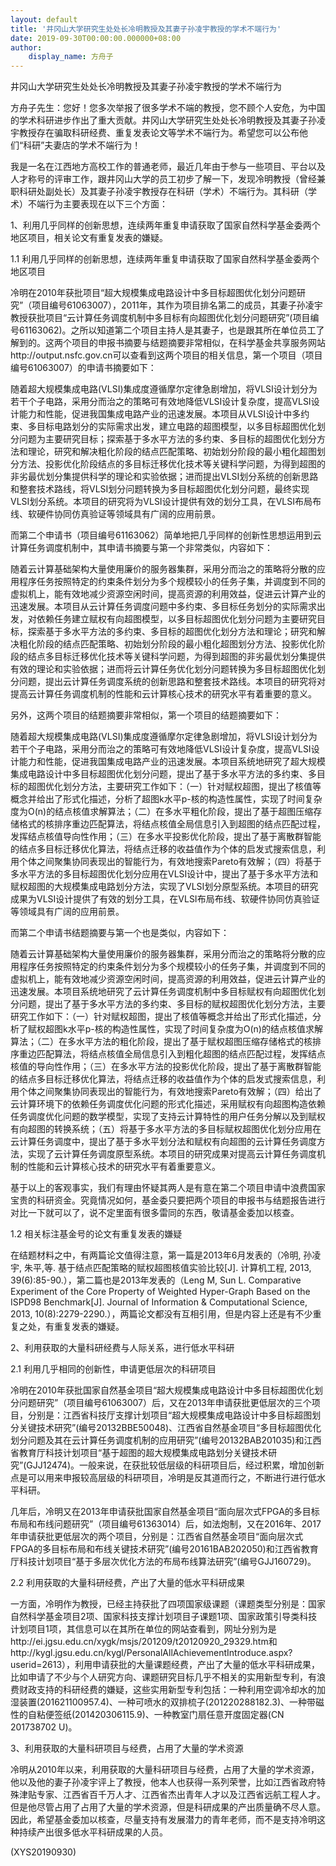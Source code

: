 ```yaml
---
layout: default
title: '井冈山大学研究生处处长冷明教授及其妻子孙凌宇教授的学术不端行为'
date: 2019-09-30T00:00:00.000000+08:00
author:
    display_name: 方舟子
---
```


井冈山大学研究生处处长冷明教授及其妻子孙凌宇教授的学术不端行为

方舟子先生：您好！您多次举报了很多学术不端的教授，您不顾个人安危，为中国的学术科研进步作出了重大贡献。井冈山大学研究生处处长冷明教授及其妻子孙凌宇教授存在骗取科研经费、重复发表论文等学术不端行为。希望您可以公布他们“科研”夫妻店的学术不端行为！

我是一名在江西地方高校工作的普通老师，最近几年由于参与一些项目、平台以及人才称号的评审工作，跟井冈山大学的员工初步了解一下，发现冷明教授（曾经兼职科研处副处长）及其妻子孙凌宇教授存在科研（学术）不端行为。其科研（学术）不端行为主要表现在以下三个方面：

1、利用几乎同样的创新思想，连续两年重复申请获取了国家自然科学基金委两个地区项目，相关论文有重复发表的嫌疑。

1.1 利用几乎同样的创新思想，连续两年重复申请获取了国家自然科学基金委两个地区项目

冷明在2010年获批项目“超大规模集成电路设计中多目标超图优化划分问题研究”（项目编号61063007），2011年，其作为项目排名第二的成员，其妻子孙凌宇教授获批项目“云计算任务调度机制中多目标有向超图优化划分问题研究”(项目编号61163062)。之所以知道第二个项目主持人是其妻子，也是跟其所在单位员工了解到的。这两个项目的申报书摘要与结题摘要非常相似，在科学基金共享服务网站http://output.nsfc.gov.cn可以查看到这两个项目的相关信息，第一个项目（项目编号61063007）的申请书摘要如下：

随着超大规模集成电路(VLSI)集成度遵循摩尔定律急剧增加，将VLSI设计划分为若干个子电路，采用分而治之的策略可有效地降低VLSI设计复杂度，提高VLSI设计能力和性能，促进我国集成电路产业的迅速发展。本项目从VLSI设计中多约束、多目标电路划分的实际需求出发，建立电路的超图模型，以多目标超图优化划分问题为主要研究目标；探索基于多水平方法的多约束、多目标的超图优化划分方法和理论，研究和解决粗化阶段的结点匹配策略、初始划分阶段的最小粗化超图划分方法、投影优化阶段结点的多目标迁移优化技术等关键科学问题，为得到超图的非劣最优划分集提供科学的理论和实验依据；进而提出VLSI划分系统的创新思路和整套技术路线，将VLSI划分问题转换为多目标超图优化划分问题，最终实现VLSI划分系统。本项目的研究将为VLSI设计提供有效的划分工具，在VLSI布局布线、软硬件协同仿真验证等领域具有广阔的应用前景。

而第二个申请书（项目编号61163062）简单地把几乎同样的创新性思想运用到云计算任务调度机制中，其申请书摘要与第一个非常类似，内容如下：

随着云计算基础架构大量使用廉价的服务器集群，采用分而治之的策略将分散的应用程序任务按照特定的约束条件划分为多个规模较小的任务子集，并调度到不同的虚拟机上，能有效地减少资源空闲时间，提高资源的利用效益，促进云计算产业的迅速发展。本项目从云计算任务调度问题中多约束、多目标任务划分的实际需求出发，对依赖任务建立赋权有向超图模型，以多目标超图优化划分问题为主要研究目标，探索基于多水平方法的多约束、多目标的超图优化划分方法和理论；研究和解决粗化阶段的结点匹配策略、初始划分阶段的最小粗化超图划分方法、投影优化阶段的结点多目标迁移优化技术等关键科学问题，为得到超图的非劣最优划分集提供有效的理论和实验依据；进而将云计算任务优化划分问题转换为多目标超图优化划分问题，提出云计算任务调度系统的创新思路和整套技术路线。本项目的研究将对提高云计算任务调度机制的性能和云计算核心技术的研究水平有着重要的意义。

另外，这两个项目的结题摘要非常相似，第一个项目的结题摘要如下：

随着超大规模集成电路(VLSI)集成度遵循摩尔定律急剧增加，将VLSI设计划分为若干个子电路，采用分而治之的策略可有效地降低VLSI设计复杂度，提高VLSI设计能力和性能，促进我国集成电路产业的迅速发展。本项目系统地研究了超大规模集成电路设计中多目标超图优化划分问题，提出了基于多水平方法的多约束、多目标的超图优化划分方法，主要研究工作如下：（一）针对赋权超图，提出了核值等概念并给出了形式化描述，分析了超图k水平p-核的构造性属性，实现了时间复杂度为O(n)的结点核值求解算法；（二）在多水平粗化阶段，提出了基于超图压缩存储格式的核排序重边匹配算法，将结点核值全局信息引入到超图的结点匹配过程，发挥结点核值导向性作用；（三）在多水平投影优化阶段，提出了基于离散群智能的结点多目标迁移优化算法，将结点迁移的收益值作为个体的启发式搜索信息，利用个体之间聚集协同表现出的智能行为，有效地搜索Pareto有效解；（四）将基于多水平方法的多目标超图优化划分应用在VLSI设计中，提出了基于多水平方法和赋权超图的大规模集成电路划分方法，实现了VLSI划分原型系统。本项目的研究成果为VLSI设计提供了有效的划分工具，在VLSI布局布线、软硬件协同仿真验证等领域具有广阔的应用前景。

而第二个申请书结题摘要与第一个也是类似，内容如下：

随着云计算基础架构大量使用廉价的服务器集群，采用分而治之的策略将分散的应用程序任务按照特定的约束条件划分为多个规模较小的任务子集，并调度到不同的虚拟机上，能有效地减少资源空闲时间，提高资源的利用效益，促进云计算产业的迅速发展。本项目系统地研究了云计算任务调度机制中多目标赋权有向超图优化划分问题，提出了基于多水平方法的多约束、多目标的赋权超图优化划分方法，主要研究工作如下：（一）针对赋权超图，提出了核值等概念并给出了形式化描述，分析了赋权超图k水平p-核的构造性属性，实现了时间复杂度为O(n)的结点核值求解算法；（二）在多水平方法的粗化阶段，提出了基于赋权超图压缩存储格式的核排序重边匹配算法，将结点核值全局信息引入到粗化超图的结点匹配过程，发挥结点核值的导向性作用；（三）在多水平方法的投影优化阶段，提出了基于离散群智能的结点多目标迁移优化算法，将结点迁移的收益值作为个体的启发式搜索信息，利用个体之间聚集协同表现出的智能行为，有效地搜索Pareto有效解；（四）给出了云计算环境下的依赖任务调度优化问题的形式化描述，采用赋权有向超图构造依赖任务调度优化问题的数学模型，实现了支持云计算特性的用户任务分解以及到赋权有向超图的转换系统；（五）将基于多水平方法的多目标赋权超图优化划分应用在云计算任务调度中，提出了基于多水平划分法和赋权有向超图的云计算任务调度方法，实现了云计算任务调度原型系统。本项目的研究成果对提高云计算任务调度机制的性能和云计算核心技术的研究水平有着重要意义。

基于以上的客观事实，我们有理由怀疑其两人是有意在第二个项目申请中浪费国家宝贵的科研资金。究竟情况如何，基金委只要把两个项目的申报书与结题报告进行对比一下就可以了，说不定里面有很多雷同的东西，敬请基金委加以核查。

1.2 相关标注基金号的论文有重复发表的嫌疑

在结题材料之中，有两篇论文值得注意，第一篇是2013年6月发表的（冷明, 孙凌宇, 朱平,等. 基于结点匹配策略的赋权超图核值实验比较[J]. 计算机工程, 2013, 39(6):85-90.），第二篇也是2013年发表的（Leng M, Sun L. Comparative Experiment of the Core Property of Weighted Hyper-Graph Based on the ISPD98 Benchmark[J]. Journal of Information & Computational Science, 2013, 10(8):2279-2290.），两篇论文都没有互相引用，但是内容上还是有不少重复之处，有重复发表的嫌疑。

2、利用获取的大量科研经费与人际关系，进行低水平科研

2.1 利用几乎相同的创新性，申请更低层次的科研项目

冷明在2010年获批国家自然基金项目“超大规模集成电路设计中多目标超图优化划分问题研究”（项目编号61063007）后，又在2013年申请获批更低层次的三个项目，分别是：江西省科技厅支撑计划项目“超大规模集成电路设计中多目标超图划分关键技术研究”(编号20132BBE50048)、江西省自然基金项目“多目标超图优化划分问题及其在云计算任务调度机制的应用研究”(编号20132BAB201035)和江西省教育厅科技计划项目“基于超图的超大规模集成电路划分关键技术研究”(GJJ12474)。一般来说，在获批较低层级的科研项目后，经过积累，增加创新点是可以用来申报较高层级的科研项目，冷明是反其道而行之，不断进行进行低水平科研。

几年后，冷明又在2013年申请获批国家自然基金项目“面向层次式FPGA的多目标布局和布线问题研究”（项目编号61363014）后，如法炮制，又在2016年、2017年申请获批更低层次的两个项目，分别是：江西省自然基金项目“面向层次式FPGA的多目标布局和布线关键技术研究”(编号20161BAB202050)和江西省教育厅科技计划项目“基于多层次优化方法的布局布线算法研究”(编号GJJ160729)。

2.2  利用获取的大量科研经费，产出了大量的低水平科研成果

一方面，冷明作为教授，已经主持获批了四项国家级课题（课题类型分别是：国家自然科学基金项目2项、国家科技支撑计划项目子课题1项、国家政策引导类科技计划项目1项，其信息可以在其所在单位的网站查看到，网址分别为是http://ei.jgsu.edu.cn/xygk/msjs/201209/t20120920_29329.htm和http://kygl.jgsu.edu.cn/kygl/PersonalAllAchievementIntroduce.aspx?userid=2613），利用申请获批的大量课题经费，产出了大量的低水平科研成果，比如申请了不少与个人研究方向、课题研究目标几乎不相关的实用新型专利，有浪费财政支持的科研经费的嫌疑，这些实用新型专利包括：一种利用空调冷却水的加湿装置(201621100957.4)、一种可喷水的双排梳子(201220288182.3)、一种带磁性的自粘便签纸(201420306115.9)、一种教室门扇任意开度固定器(CN 201738702 U)。

3、利用获取的大量科研项目与经费，占用了大量的学术资源

冷明从2010年以来，利用获取的大量科研项目与经费，占用了大量的学术资源，他以及他的妻子孙凌宇评上了教授，他本人也获得一系列荣誉，比如江西省政府特殊津贴专家、江西省百千万人才、江西省杰出青年人才以及江西省远航工程人才。但是他尽管占用了占用了大量的学术资源，但是科研成果的产出质量确不尽人意。因此，希望基金委加以核查，尽量支持有发展潜力的青年老师，而不是支持冷明这种持续产出很多低水平科研成果的人员。

(XYS20190930)

